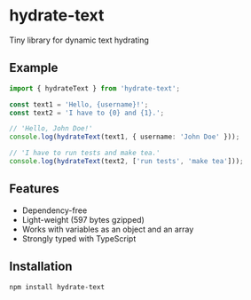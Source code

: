 # hydrate-text
Tiny library for dynamic text hydrating

## Example
```typescript
import { hydrateText } from 'hydrate-text';

const text1 = 'Hello, {username}!';
const text2 = 'I have to {0} and {1}.';

// 'Hello, John Doe!'
console.log(hydrateText(text1, { username: 'John Doe' }));

// 'I have to run tests and make tea.'
console.log(hydrateText(text2, ['run tests', 'make tea']));
```

## Features
* Dependency-free
* Light-weight (597 bytes gzipped)
* Works with variables as an object and an array
* Strongly typed with TypeScript

## Installation
```shell
npm install hydrate-text
```
